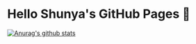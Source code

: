 # Hello Shunya's GitHub Pages 👋
[![Anurag's github stats](https://github-readme-stats.vercel.app/api?username=Shunya078&count_private=true&show_icons=true&theme=cobalt)](https://github.com/anuraghazra/github-readme-stats)

<!--
**Shunya078/Shunya078** is a ✨ _special_ ✨ repository because its `README.md` (this file) appears on your GitHub profile.

Here are some ideas to get you started:

- 🔭 I’m currently working on ...
- 🌱 I’m currently learning ...
- 👯 I’m looking to collaborate on ...
- 🤔 I’m looking for help with ...
- 💬 Ask me about ...
- 📫 How to reach me: ...
- 😄 Pronouns: ...
- ⚡ Fun fact: ...
-->
